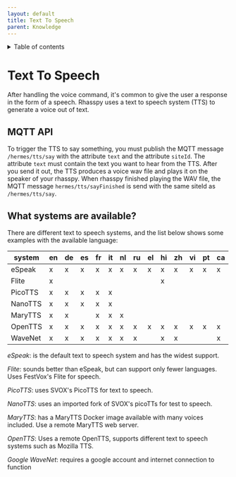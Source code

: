 ```yaml
---
layout: default
title: Text To Speech
parent: Knowledge
---
```


<details close markdown="block">
  <summary>
    Table of contents
  </summary>
  {: .text-delta }
1. TOC
{:toc}
</details>

# Text To Speech

After handling the voice command, it's common to give the user a response in the form of a speech. 
Rhasspy uses a text to speech system (TTS) to generate a voice out of text.

## MQTT API
To trigger the TTS to say something, you must publish the MQTT message ``/hermes/tts/say`` with the attribute ``text`` 
and the attribute ``siteId``.
The attribute ``text`` must contain the text you want to hear from the TTS. After you send it out, the TTS produces a 
voice wav file and plays it on the speaker of your rhasspy.
When rhasspy finished playing the WAV file, the MQTT message ``hermes/tts/sayFinished`` is send with the same siteId 
as ``/hermes/tts/say``.

## What systems are available?
There are different text to speech systems, and the list below shows some examples with the available language:

|system | en | de | es | fr | it | nl | ru | el | hi | zh | vi | pt | ca | 
|---|---|--|--|---|---|---|---|---|---|---|---|---|---|
| eSpeak   | x| x| x | x|x| x| x| x| x| x| x| x| x| 
| Flite   | x | |  | | | | | | x| | | | | 
| PicoTTS   | x | x|  x| x| x| | | | | | | | | 
| NanoTTS   | x | x| x | x| x| | | | | | | | | 
| MaryTTS   | x |x |  | x|x | x| | | | | | | | 
| OpenTTS   | x | x| x | x| x| x| x| x| x| x| x|x | x| 
| WaveNet   | x | x| x | x| x| x| x| | x| x| | |x | 


*eSpeak*: is the default text to speech system and has the widest support.

*Flite*: sounds better than eSpeak, but can support only fewer languages. Uses FestVox's Flite for speech.

*PicoTTS*: uses SVOX's PicoTTS for text to speech.

*NanoTTS*: uses an imported fork of SVOX's picoTTs for test to speech.

*MaryTTS*: has a MaryTTS Docker image available with many voices included. Use a remote MaryTTS web server.

*OpenTTS*: Uses a remote OpenTTS, supports different text to speech systems such as Mozilla TTS.

*Google WaveNet*: requires a google account and internet connection to function 
